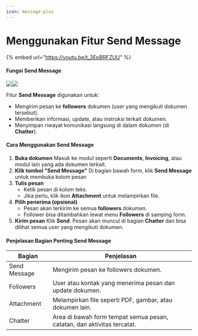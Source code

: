 ```yaml
---
icon: message-plus
---
```


# Menggunakan Fitur Send Message

{% embed url="https://youtu.be/t_3EpBRFZUU" %}

#### **Fungsi Send Message** <a href="#fungsi-send-message" id="fungsi-send-message"></a>

![](https://document-management-system-1.gitbook.io/document-management-system/~gitbook/image?url=https%3A%2F%2F1011768869-files.gitbook.io%2F%7E%2Ffiles%2Fv0%2Fb%2Fgitbook-x-prod.appspot.com%2Fo%2Fspaces%252FLEturytqtHGPsYdglHaB%252Fuploads%252Fjcj7Dls97OdkfiN4ASXe%252FDesain%2520tanpa%2520judul%2520%2833%29.png%3Falt%3Dmedia%26token%3Daa0dcdce-6b79-4a7d-85da-d55576bb0d14\&width=768\&dpr=4\&quality=100\&sign=6eab0700\&sv=2)![](https://document-management-system-1.gitbook.io/document-management-system/~gitbook/image?url=https%3A%2F%2F1011768869-files.gitbook.io%2F%7E%2Ffiles%2Fv0%2Fb%2Fgitbook-x-prod.appspot.com%2Fo%2Fspaces%252FLEturytqtHGPsYdglHaB%252Fuploads%252FSS4gZDKpnsma3HLV31iv%252FDesain%2520tanpa%2520judul%2520%2834%29.png%3Falt%3Dmedia%26token%3D52ca7ee8-21ed-4a07-b825-cb7fd6a26772\&width=768\&dpr=4\&quality=100\&sign=8af2cb3f\&sv=2)

Fitur **Send Message** digunakan untuk:

* Mengirim pesan ke **followers** dokumen (user yang mengikuti dokumen tersebut).
* Memberikan informasi, update, atau instruksi terkait dokumen.
* Menyimpan riwayat komunikasi langsung di dalam dokumen (di **Chatter**).

#### Cara Menggunakan Send Message <a href="#cara-menggunakan-send-message" id="cara-menggunakan-send-message"></a>

1. **Buka dokumen** Masuk ke modul seperti **Documents**, **Invoicing**, atau modul lain yang ada dokumen terkait.
2. **Klik tombol "Send Message"** Di bagian bawah form, klik **Send Message** untuk membuka kolom pesan
3. **Tulis pesan**
   * Ketik pesan di kolom teks.
   * Jika perlu, klik ikon **Attachment** untuk melampirkan file.
4. **Pilih penerima (opsional)**
   * Pesan akan terkirim ke semua **followers** dokumen.
   * Follower bisa ditambahkan lewat menu **Followers** di samping form.
5. **Kirim pesan** Klik **Send**. Pesan akan muncul di bagian **Chatter** dan bisa dilihat semua user yang mengikuti dokumen.

#### **Penjelasan Bagian Penting Send Message** <a href="#penjelasan-bagian-penting-send-message" id="penjelasan-bagian-penting-send-message"></a>

| **Bagian**   | **Penjelasan**                                                          |
| ------------ | ----------------------------------------------------------------------- |
| Send Message | Mengirim pesan ke followers dokumen.                                    |
| Followers    | User atau kontak yang menerima pesan dan update dokumen.                |
| Attachment   | Melampirkan file seperti PDF, gambar, atau dokumen lain.                |
| Chatter      | Area di bawah form tempat semua pesan, catatan, dan aktivitas tercatat. |

